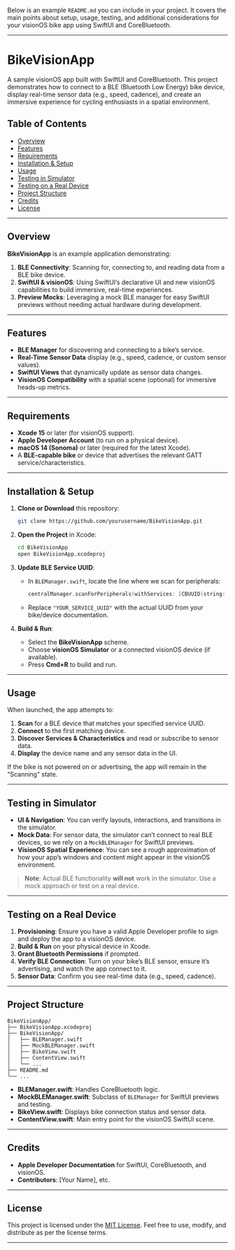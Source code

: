 Below is an example `README.md` you can include in your project. It covers the main points about setup, usage, testing, and additional considerations for your visionOS bike app using SwiftUI and CoreBluetooth.

---

# BikeVisionApp

A sample visionOS app built with SwiftUI and CoreBluetooth. This project demonstrates how to connect to a BLE (Bluetooth Low Energy) bike device, display real-time sensor data (e.g., speed, cadence), and create an immersive experience for cycling enthusiasts in a spatial environment.

## Table of Contents

- [Overview](#overview)  
- [Features](#features)  
- [Requirements](#requirements)  
- [Installation & Setup](#installation--setup)  
- [Usage](#usage)  
- [Testing in Simulator](#testing-in-simulator)  
- [Testing on a Real Device](#testing-on-a-real-device)  
- [Project Structure](#project-structure)  
- [Credits](#credits)  
- [License](#license)

---

## Overview

**BikeVisionApp** is an example application demonstrating:
1. **BLE Connectivity**: Scanning for, connecting to, and reading data from a BLE bike device.  
2. **SwiftUI & visionOS**: Using SwiftUI’s declarative UI and new visionOS capabilities to build immersive, real-time experiences.  
3. **Preview Mocks**: Leveraging a mock BLE manager for easy SwiftUI previews without needing actual hardware during development.

---

## Features

- **BLE Manager** for discovering and connecting to a bike’s service.  
- **Real-Time Sensor Data** display (e.g., speed, cadence, or custom sensor values).  
- **SwiftUI Views** that dynamically update as sensor data changes.  
- **VisionOS Compatibility** with a spatial scene (optional) for immersive heads-up metrics.

---

## Requirements

- **Xcode 15** or later (for visionOS support).  
- **Apple Developer Account** (to run on a physical device).  
- **macOS 14 (Sonoma)** or later (required for the latest Xcode).  
- A **BLE-capable bike** or device that advertises the relevant GATT service/characteristics.

---

## Installation & Setup

1. **Clone or Download** this repository:
   ```bash
   git clone https://github.com/yourusername/BikeVisionApp.git
   ```
2. **Open the Project** in Xcode:
   ```bash
   cd BikeVisionApp
   open BikeVisionApp.xcodeproj
   ```
3. **Update BLE Service UUID**:
   - In `BLEManager.swift`, locate the line where we scan for peripherals:
     ```swift
     centralManager.scanForPeripherals(withServices: [CBUUID(string: "YOUR_SERVICE_UUID")], options: nil)
     ```
   - Replace `"YOUR_SERVICE_UUID"` with the actual UUID from your bike/device documentation.

4. **Build & Run**:
   - Select the **BikeVisionApp** scheme.
   - Choose **visionOS Simulator** or a connected visionOS device (if available).
   - Press **Cmd+R** to build and run.

---

## Usage

When launched, the app attempts to:

1. **Scan** for a BLE device that matches your specified service UUID.  
2. **Connect** to the first matching device.  
3. **Discover Services & Characteristics** and read or subscribe to sensor data.  
4. **Display** the device name and any sensor data in the UI.

If the bike is not powered on or advertising, the app will remain in the “Scanning” state.

---

## Testing in Simulator

- **UI & Navigation**: You can verify layouts, interactions, and transitions in the simulator.  
- **Mock Data**: For sensor data, the simulator can’t connect to real BLE devices, so we rely on a `MockBLEManager` for SwiftUI previews.  
- **VisionOS Spatial Experience**: You can see a rough approximation of how your app’s windows and content might appear in the visionOS environment.

> **Note**: Actual BLE functionality **will not** work in the simulator. Use a mock approach or test on a real device.

---

## Testing on a Real Device

1. **Provisioning**: Ensure you have a valid Apple Developer profile to sign and deploy the app to a visionOS device.  
2. **Build & Run** on your physical device in Xcode.  
3. **Grant Bluetooth Permissions** if prompted.  
4. **Verify BLE Connection**: Turn on your bike’s BLE sensor, ensure it’s advertising, and watch the app connect to it.  
5. **Sensor Data**: Confirm you see real-time data (e.g., speed, cadence).

---

## Project Structure

```
BikeVisionApp/
├── BikeVisionApp.xcodeproj
├── BikeVisionApp/
│   ├── BLEManager.swift
│   ├── MockBLEManager.swift
│   ├── BikeView.swift
│   ├── ContentView.swift
│   └── ...
├── README.md
└── ...
```

- **BLEManager.swift**: Handles CoreBluetooth logic.  
- **MockBLEManager.swift**: Subclass of `BLEManager` for SwiftUI previews and testing.  
- **BikeView.swift**: Displays bike connection status and sensor data.  
- **ContentView.swift**: Main entry point for the visionOS SwiftUI scene.

---

## Credits

- **Apple Developer Documentation** for SwiftUI, CoreBluetooth, and visionOS.  
- **Contributors**: [Your Name], etc.

---

## License

This project is licensed under the [MIT License](https://opensource.org/licenses/MIT). Feel free to use, modify, and distribute as per the license terms.

---
